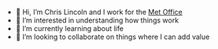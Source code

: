 - 👋 Hi, I’m Chris Lincoln and I work for the [Met Office](https://metoffice.gov.uk)
- 👀 I’m interested in understanding how things work
- 🌱 I’m currently learning about life
- 💞️ I’m looking to collaborate on things where I can add value

<!---
ChrisLincoln-MetOffice/ChrisLincoln-MetOffice is a ✨ special ✨ repository because its `README.md` (this file) appears on your GitHub profile.
You can click the Preview link to take a look at your changes.
--->
